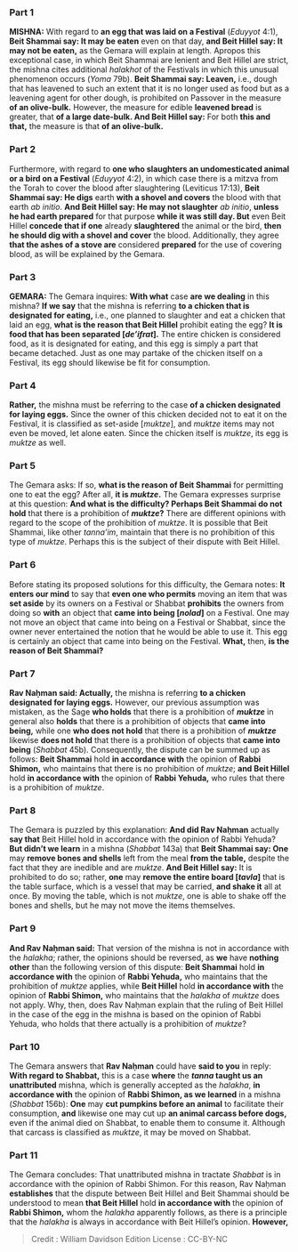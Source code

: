 
### Part 1
<strong>MISHNA:</strong> With regard to <b>an egg that was laid on a Festival</b> (<i>Eduyyot</i> 4:1), <b>Beit Shammai say: It may be eaten</b> even on that day, <b>and Beit Hillel say: It may not be eaten,</b> as the Gemara will explain at length. Apropos this exceptional case, in which Beit Shammai are lenient and Beit Hillel are strict, the mishna cites additional <i>halakhot</i> of the Festivals in which this unusual phenomenon occurs (<i>Yoma</i> 79b). <b>Beit Shammai say: Leaven,</b> i.e., dough that has leavened to such an extent that it is no longer used as food but as a leavening agent for other dough, is prohibited on Passover in the measure <b>of an olive-bulk.</b> However, the measure for edible <b>leavened bread</b> is greater, that <b>of a large date-bulk. And Beit Hillel say:</b> For both <b>this and that,</b> the measure is that <b>of an olive-bulk.</b>

### Part 2
Furthermore, with regard to <b>one who slaughters an undomesticated animal or a bird on a Festival</b> (<i>Eduyyot</i> 4:2), in which case there is a mitzva from the Torah to cover the blood after slaughtering (Leviticus 17:13), <b>Beit Shammai say: He digs</b> earth <b>with a shovel and covers</b> the blood with that earth <i>ab initio</i>. <b>And Beit Hillel say: He may not slaughter</b> <i>ab initio</i>, <b>unless he had earth prepared</b> for that purpose <b>while it was still day. But</b> even Beit Hillel <b>concede that if one</b> already <b>slaughtered</b> the animal or the bird, <b>then he should dig with a shovel and cover</b> the blood. Additionally, they agree <b>that the ashes of a stove are</b> considered <b>prepared</b> for the use of covering blood, as will be explained by the Gemara.

### Part 3
<strong>GEMARA:</strong> The Gemara inquires: <b>With what</b> case <b>are we dealing</b> in this mishna? <b>If we say</b> that the mishna is referring <b>to a chicken that is designated for eating,</b> i.e., one planned to slaughter and eat a chicken that laid an egg, <b>what is the reason that Beit Hillel</b> prohibit eating the egg? <b>It is food that has been separated [<i>de’ifrat</i>].</b> The entire chicken is considered food, as it is designated for eating, and this egg is simply a part that became detached. Just as one may partake of the chicken itself on a Festival, its egg should likewise be fit for consumption.

### Part 4
<b>Rather,</b> the mishna must be referring to the case <b>of a chicken designated for laying eggs.</b> Since the owner of this chicken decided not to eat it on the Festival, it is classified as set-aside [<i>muktze</i>], and <i>muktze</i> items may not even be moved, let alone eaten. Since the chicken itself is <i>muktze</i>, its egg is <i>muktze</i> as well.

### Part 5
The Gemara asks: If so, <b>what is the reason of Beit Shammai</b> for permitting one to eat the egg? After all, <b>it is <i>muktze</i>.</b> The Gemara expresses surprise at this question: <b>And what is the difficulty? Perhaps Beit Shammai do not hold</b> that there is a prohibition of <b><i>muktze</i>?</b> There are different opinions with regard to the scope of the prohibition of <i>muktze</i>. It is possible that Beit Shammai, like other <i>tanna’im</i>, maintain that there is no prohibition of this type of <i>muktze</i>. Perhaps this is the subject of their dispute with Beit Hillel.

### Part 6
Before stating its proposed solutions for this difficulty, the Gemara notes: <b>It enters our mind</b> to say that <b>even one who permits</b> moving an item that was <b>set aside</b> by its owners on a Festival or Shabbat <b>prohibits</b> the owners from doing so <b>with</b> an object that <b>came into being [<i>nolad</i>]</b> on a Festival. One may not move an object that came into being on a Festival or Shabbat, since the owner never entertained the notion that he would be able to use it. This egg is certainly an object that came into being on the Festival. <b>What,</b> then, <b>is the reason of Beit Shammai?</b>

### Part 7
<b>Rav Naḥman said: Actually,</b> the mishna is referring <b>to a chicken designated for laying eggs.</b> However, our previous assumption was mistaken, as the Sage <b>who holds</b> that there is a prohibition of <b><i>muktze</i></b> in general also <b>holds</b> that there is a prohibition of objects that <b>came into being,</b> while one <b>who does not hold</b> that there is a prohibition of <b><i>muktze</i></b> likewise <b>does not hold</b> that there is a prohibition of objects that <b>came into being</b> (<i>Shabbat</i> 45b). Consequently, the dispute can be summed up as follows: <b>Beit Shammai</b> hold <b>in accordance with</b> the opinion of <b>Rabbi Shimon,</b> who maintains that there is no prohibition of <i>muktze</i>; <b>and Beit Hillel</b> hold <b>in accordance with</b> the opinion of <b>Rabbi Yehuda,</b> who rules that there is a prohibition of <i>muktze</i>.

### Part 8
The Gemara is puzzled by this explanation: <b>And did Rav Naḥman</b> actually <b>say that</b> Beit Hillel hold in accordance with the opinion of Rabbi Yehuda? <b>But didn’t we learn</b> in a mishna (<i>Shabbat</i> 143a) that <b>Beit Shammai say: One</b> may <b>remove bones and shells</b> left from the meal <b>from the table,</b> despite the fact that they are inedible and are <i>muktze</i>. <b>And Beit Hillel say:</b> It is prohibited to do so; rather, <b>one</b> may <b>remove the entire board [<i>tavla</i>]</b> that is the table surface, which is a vessel that may be carried, <b>and shake it</b> all at once. By moving the table, which is not <i>muktze</i>, one is able to shake off the bones and shells, but he may not move the items themselves.

### Part 9
<b>And Rav Naḥman said:</b> That version of the mishna is not in accordance with the <i>halakha</i>; rather, the opinions should be reversed, as <b>we</b> have <b>nothing other</b> than the following version of this dispute: <b>Beit Shammai</b> hold <b>in accordance with</b> the opinion of <b>Rabbi Yehuda,</b> who maintains that the prohibition of <i>muktze</i> applies, while <b>Beit Hillel</b> hold <b>in accordance with</b> the opinion of <b>Rabbi Shimon,</b> who maintains that the <i>halakha</i> of <i>muktze</i> does not apply. Why, then, does Rav Naḥman explain that the ruling of Beit Hillel in the case of the egg in the mishna is based on the opinion of Rabbi Yehuda, who holds that there actually is a prohibition of <i>muktze</i>?

### Part 10
The Gemara answers that <b>Rav Naḥman</b> could have <b>said to you</b> in reply: <b>With regard to Shabbat,</b> this is a case <b>where</b> the <b><i>tanna</i> taught us an unattributed</b> mishna, which is generally accepted as the <i>halakha</i>, <b>in accordance with</b> the opinion of <b>Rabbi Shimon, as we learned</b> in a mishna (<i>Shabbat</i> 156b): <b>One</b> may <b>cut pumpkins before an animal</b> to facilitate their consumption, <b>and</b> likewise one may cut up <b>an animal carcass before dogs,</b> even if the animal died on Shabbat, to enable them to consume it. Although that carcass is classified as <i>muktze</i>, it may be moved on Shabbat.

### Part 11
The Gemara concludes: That unattributed mishna in tractate <i>Shabbat</i> is in accordance with the opinion of Rabbi Shimon. For this reason, Rav Naḥman <b>establishes</b> that the dispute between Beit Hillel and Beit Shammai should be understood to mean <b>that Beit Hillel</b> hold <b>in accordance with</b> the opinion of <b>Rabbi Shimon,</b> whom the <i>halakha</i> apparently follows, as there is a principle that the <i>halakha</i> is always in accordance with Beit Hillel’s opinion. <b>However,</b>

>Credit : William Davidson Edition
>License : CC-BY-NC